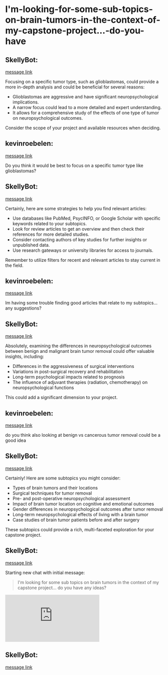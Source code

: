# I'm-looking-for-some-sub-topics-on-brain-tumors-in-the-context-of-my-capstone-project...-do-you-have

## **SkellyBot**:

 [message link](https://discord.com/channels/1194766712680222800/1210024962534936629/1212065840258883664) 

 Focusing on a specific tumor type, such as glioblastomas, could provide a more in-depth analysis and could be beneficial for several reasons:

- Glioblastomas are aggressive and have significant neuropsychological implications.
- A narrow focus could lead to a more detailed and expert understanding.
- It allows for a comprehensive study of the effects of one type of tumor on neuropsychological outcomes.

Consider the scope of your project and available resources when deciding.

## **kevinroebelen**:

 [message link](https://discord.com/channels/1194766712680222800/1210024962534936629/1212065833954709505) 

 Do you think it would be best to focus on a specific tumor type like glioblastomas?

## **SkellyBot**:

 [message link](https://discord.com/channels/1194766712680222800/1210024962534936629/1212065659576520734) 

 Certainly, here are some strategies to help you find relevant articles:

- Use databases like PubMed, PsycINFO, or Google Scholar with specific keywords related to your subtopics.
- Look for review articles to get an overview and then check their references for more detailed studies.
- Consider contacting authors of key studies for further insights or unpublished data.
- Use research gateways or university libraries for access to journals.

Remember to utilize filters for recent and relevant articles to stay current in the field.

## **kevinroebelen**:

 [message link](https://discord.com/channels/1194766712680222800/1210024962534936629/1212065653352046702) 

 Im having some trouble finding good articles that relate to my subtopics... any suggestions?

## **SkellyBot**:

 [message link](https://discord.com/channels/1194766712680222800/1210024962534936629/1210025830277976117) 

 Absolutely, examining the differences in neuropsychological outcomes between benign and malignant brain tumor removal could offer valuable insights, including:

- Differences in the aggressiveness of surgical interventions
- Variations in post-surgical recovery and rehabilitation
- Long-term psychological impacts related to prognosis
- The influence of adjuvant therapies (radiation, chemotherapy) on neuropsychological functions

This could add a significant dimension to your project.

## **kevinroebelen**:

 [message link](https://discord.com/channels/1194766712680222800/1210024962534936629/1210025827975176342) 

 do you think also looking at benign vs cancerous tumor removal could be a good idea

## **SkellyBot**:

 [message link](https://discord.com/channels/1194766712680222800/1210024962534936629/1210024972966428734) 

 Certainly! Here are some subtopics you might consider:

- Types of brain tumors and their locations
- Surgical techniques for tumor removal
- Pre- and post-operative neuropsychological assessment
- Impact of brain tumor location on cognitive and emotional outcomes
- Gender differences in neuropsychological outcomes after tumor removal
- Long-term neuropsychological effects of living with a brain tumor
- Case studies of brain tumor patients before and after surgery

These subtopics could provide a rich, multi-faceted exploration for your capstone project.

## **SkellyBot**:

 [message link](https://discord.com/channels/1194766712680222800/1210024962534936629/1210024967345803284) 

 Starting new chat with initial message:

> I'm looking for some sub topics on brain tumors in the context of my capstone project... do you have any ideas?

![chat-1210024962534936629.json](https://cdn.discordapp.com/attachments/1210024962534936629/1212065879815364718/chat-1210024962534936629.json?ex=66156550&is=6602f050&hm=8dc7c5d5d9d8c39d3659a2050b183cba7760fa351d887b51f0a14c690ba27ea7&)

## **SkellyBot**:

 [message link](https://discord.com/channels/1194766712680222800/1210024962534936629/1210024964321976340) 

 

